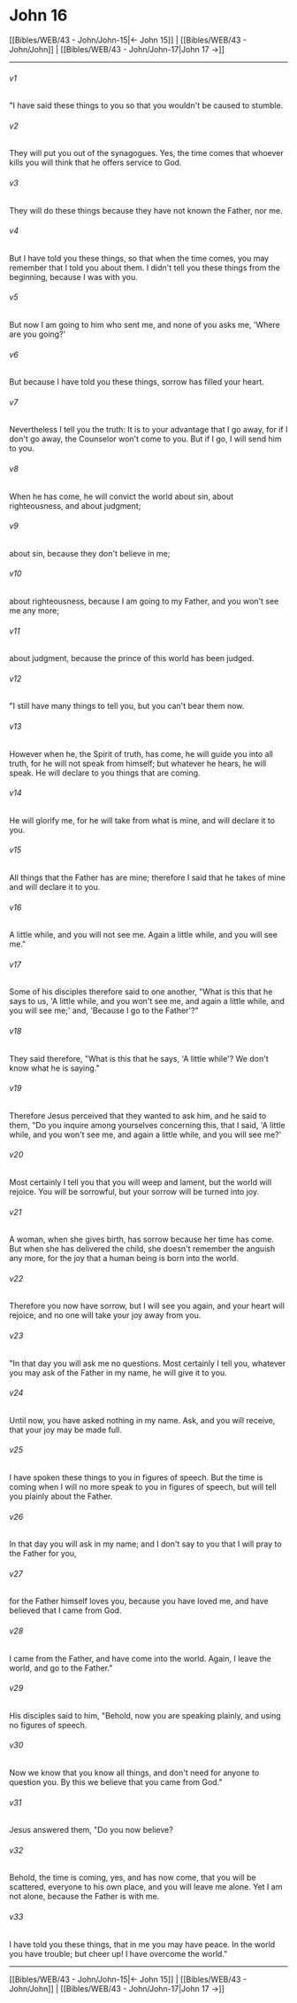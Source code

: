 # John 16

[[Bibles/WEB/43 - John/John-15|← John 15]] | [[Bibles/WEB/43 - John/John]] | [[Bibles/WEB/43 - John/John-17|John 17 →]]
***



###### v1 
"I have said these things to you so that you wouldn't be caused to stumble. 

###### v2 
They will put you out of the synagogues. Yes, the time comes that whoever kills you will think that he offers service to God. 

###### v3 
They will do these things because they have not known the Father, nor me. 

###### v4 
But I have told you these things, so that when the time comes, you may remember that I told you about them. I didn't tell you these things from the beginning, because I was with you. 

###### v5 
But now I am going to him who sent me, and none of you asks me, 'Where are you going?' 

###### v6 
But because I have told you these things, sorrow has filled your heart. 

###### v7 
Nevertheless I tell you the truth: It is to your advantage that I go away, for if I don't go away, the Counselor won't come to you. But if I go, I will send him to you. 

###### v8 
When he has come, he will convict the world about sin, about righteousness, and about judgment; 

###### v9 
about sin, because they don't believe in me; 

###### v10 
about righteousness, because I am going to my Father, and you won't see me any more; 

###### v11 
about judgment, because the prince of this world has been judged. 

###### v12 
"I still have many things to tell you, but you can't bear them now. 

###### v13 
However when he, the Spirit of truth, has come, he will guide you into all truth, for he will not speak from himself; but whatever he hears, he will speak. He will declare to you things that are coming. 

###### v14 
He will glorify me, for he will take from what is mine, and will declare it to you. 

###### v15 
All things that the Father has are mine; therefore I said that he takes of mine and will declare it to you. 

###### v16 
A little while, and you will not see me. Again a little while, and you will see me." 

###### v17 
Some of his disciples therefore said to one another, "What is this that he says to us, 'A little while, and you won't see me, and again a little while, and you will see me;' and, 'Because I go to the Father'?" 

###### v18 
They said therefore, "What is this that he says, 'A little while'? We don't know what he is saying." 

###### v19 
Therefore Jesus perceived that they wanted to ask him, and he said to them, "Do you inquire among yourselves concerning this, that I said, 'A little while, and you won't see me, and again a little while, and you will see me?' 

###### v20 
Most certainly I tell you that you will weep and lament, but the world will rejoice. You will be sorrowful, but your sorrow will be turned into joy. 

###### v21 
A woman, when she gives birth, has sorrow because her time has come. But when she has delivered the child, she doesn't remember the anguish any more, for the joy that a human being is born into the world. 

###### v22 
Therefore you now have sorrow, but I will see you again, and your heart will rejoice, and no one will take your joy away from you. 

###### v23 
"In that day you will ask me no questions. Most certainly I tell you, whatever you may ask of the Father in my name, he will give it to you. 

###### v24 
Until now, you have asked nothing in my name. Ask, and you will receive, that your joy may be made full. 

###### v25 
I have spoken these things to you in figures of speech. But the time is coming when I will no more speak to you in figures of speech, but will tell you plainly about the Father. 

###### v26 
In that day you will ask in my name; and I don't say to you that I will pray to the Father for you, 

###### v27 
for the Father himself loves you, because you have loved me, and have believed that I came from God. 

###### v28 
I came from the Father, and have come into the world. Again, I leave the world, and go to the Father." 

###### v29 
His disciples said to him, "Behold, now you are speaking plainly, and using no figures of speech. 

###### v30 
Now we know that you know all things, and don't need for anyone to question you. By this we believe that you came from God." 

###### v31 
Jesus answered them, "Do you now believe? 

###### v32 
Behold, the time is coming, yes, and has now come, that you will be scattered, everyone to his own place, and you will leave me alone. Yet I am not alone, because the Father is with me. 

###### v33 
I have told you these things, that in me you may have peace. In the world you have trouble; but cheer up! I have overcome the world."

***
[[Bibles/WEB/43 - John/John-15|← John 15]] | [[Bibles/WEB/43 - John/John]] | [[Bibles/WEB/43 - John/John-17|John 17 →]]
